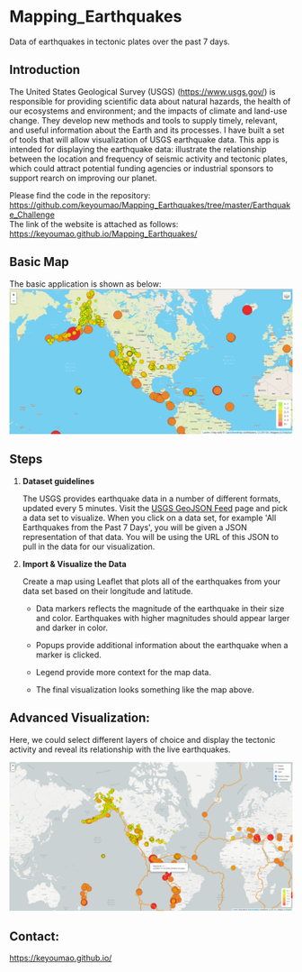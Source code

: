 # Mapping_Earthquakes

Data of earthquakes in tectonic plates over the past 7 days.

## Introduction

The United States Geological Survey (USGS) (https://www.usgs.gov/) is responsible for providing scientific data about natural hazards, the health of our ecosystems and environment; and the impacts of climate and land-use change. They develop new methods and tools to supply timely, relevant, and useful information about the Earth and its processes. I have built a set of tools that will allow visualization of USGS earthquake data. This app is intended for displaying the earthquake data: illustrate the relationship between the location and frequency of seismic activity and tectonic plates, which could attract potential funding agencies or industrial sponsors to support rearch on improving our planet. 

Please find the code in the repository:
<https://github.com/keyoumao/Mapping_Earthquakes/tree/master/Earthquake_Challenge> <br>
The link of the website is attached as follows:
<https://keyoumao.github.io/Mapping_Earthquakes/>

## Basic Map
The basic application is shown as below:
![alt text](https://github.com/keyoumao/Mapping_Earthquakes/blob/master/Earthquakes_past7days/Capture.JPG)


## Steps

1. **Dataset guidelines**

   The USGS provides earthquake data in a number of different formats, updated every 5 minutes. Visit the [USGS GeoJSON Feed](http://earthquake.usgs.gov/earthquakes/feed/v1.0/geojson.php) page and pick a data set to visualize. When you click on a data set, for example 'All Earthquakes from the Past 7 Days', you will be given a JSON representation of that data. You will be using the URL of this JSON to pull in the data for our visualization.


2. **Import & Visualize the Data**

   Create a map using Leaflet that plots all of the earthquakes from your data set based on their longitude and latitude.

    - Data markers reflects the magnitude of the earthquake in their size and color. Earthquakes with higher magnitudes should appear larger and darker in color.

    - Popups provide additional information about the earthquake when a marker is clicked.
    
    - Legend provide more context for the map data.
    
    - The final visualization looks something like the map above.


## Advanced Visualization:
Here, we could select different layers of choice and display the tectonic activity and reveal its relationship with the live earthquakes. 

![alt text](https://github.com/keyoumao/Mapping_Earthquakes/blob/master/Annotation%202020-06-28%20213311.png)

## Contact:
https://keyoumao.github.io/
